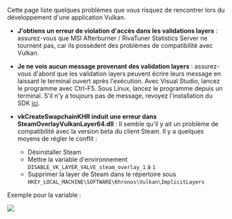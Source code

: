 Cette page liste quelques problèmes que vous risquez de rencontrer lors du développement d'une application Vulkan.

* **J'obtiens un erreur de violation d'accès dans les validations layers** : assurez-vous que MSI Afterburner /
RivaTuner Statistics Server ne tournent pas, car ils possèdent des problèmes de compatibilité avec Vulkan.

* **Je ne vois aucun message provenant des validation layers** : assurez-vous d'abord que les validation layers peuvent
écrire leurs message en laissant le terminal ouvert après l'exécution. Avec Visual Studio, lancez le programme avec
Ctrl-F5. Sous Linux, lancez le programme depuis un terminal. S'il n'y a toujours pas de message, revoyez l'installation
du SDK [ici](https://vulkan.lunarg.com/doc/sdk/1.0.61.0/windows/getting_started.html).

* **vkCreateSwapchainKHR induit une erreur dans SteamOverlayVulkanLayer64.dll** : Il semble qu'il y ait un problème de
compatibilité avec la version beta du client Steam. Il y a quelques moyens de régler le conflit :
    * Désinstaller Steam
    * Mettre la variable d'environnement `DISABLE_VK_LAYER_VALVE_steam_overlay_1` à `1`
    * Supprimer la layer de Steam dans le répertoire sous `HKEY_LOCAL_MACHINE\SOFTWARE\Khronos\Vulkan\ImplicitLayers`

Exemple pour la variable :

![](/images/steam_layers_env.png)
